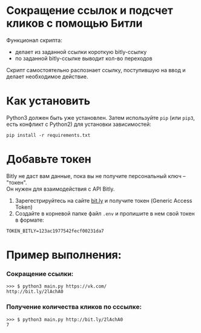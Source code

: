 # Сокращение ссылок и подсчет кликов с помощью Битли
Функционал скрипта:
  - делает из заданной ссылки короткую bitly-ссылку
  - по заданной bitly-ссылке выводит кол-во переходов
  
Скрипт самостоятельно распознает ссылку, поступившую на ввод и делает необходимое действие. 

# Как установить

Python3 должен быть уже установлен. 
Затем используйте `pip` (или `pip3`, есть конфликт с Python2) для установки зависимостей:

```
pip install -r requirements.txt
```

# Добавьте токен

Bitly не даст вам данные, пока вы не получите персональный ключ – "токен".  
 Он нужен для взаимодействия с API Bitly.  
 
 1. Зарегестрируйтесь на сайте [bit.ly](https://bit.ly) и получите токен (Generic Access Token)
 2. Создайте в корневой папке файл ```.env``` и пропишите в нем свой токен в формате: 
 ```
 TOKEN_BITLY=123ac1977542fecf00231da7
 ```
 
 # Пример выполнения:
 ### Сокращение ссылки:
```
>>> $ python3 main.py https://vk.com/
http://bit.ly/2lAchA0
```
 ### Получение количества кликов по сссылке:
 ```
>>> $ python3 main.py http://bit.ly/2lAchA0
7
```
